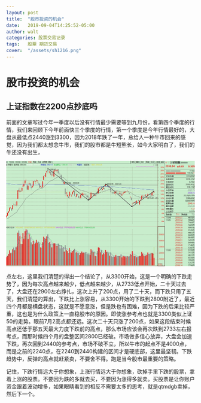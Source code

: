 ```yaml
---
layout: post
title:  "股市投资的机会"
date:   2019-09-04T14:25:52-05:00
author: walt
categories: 股票交易记录
tags:	股票 期货交易 
cover:  "/assets/sh1216.png"
---
```


#   股市投资的机会
## **上证指数在2200点抄底吗**
前面的文章写过今年一季度以后没有行情最少需要等到九月份，看第四个季度的行情，我们来回顾下今年前面快三个季度的行情，第一个季度是今年行情最好的，大盘从最低点2440涨到3300，因为2018年跌了一年，总给人一种牛市回来的感觉，因为我们都太想念牛市，我们的股市都是牛短熊长，如今大家明白了，我们的牛还没有出生，


<p>
<img    src="/assets/img/sz.JPG" alt="上证指数图">
<p/>

点左右，这里我们清楚的得出一个结论了，从3300开始，这是一个明确的下跌走势了，因为每次高点越来越少，低点越来越少，从2733低点开始，二十天过去了，大盘还在2900左右挣扎，这次上升了200点，用了二十天，而下跌只用了五天，我们清楚的算出，下跌比上涨容易，从3300开始的下跌到2800附近了，最近四个月都是横盘状态，这就是不愿意涨，但是跌也有困难，因为下跌的后果比较严重，这也是为什么政策上一直稳股市的原因。即使涨参考点也就是3300类似上证50的走势。眼前7月2高点都还远。这次二十天只涨了200点，如果这段结束时候高点还低于那五天最大力度下跌前的高点，那么市场应该会再次跌到2733左右报考点，而那时候四个月的盘整区间2800已经破。市场做多信心放弃，大盘会加速下跌，再次回到2440的参考点，市场不破不立，所以牛市的起点不是4000点，而是之前的2240点，在2240到2440构建的区间才是硬底部，这里最坚韧。下跌趋势中，反弹的高点就赶紧卖，不要舍不得。跑是当今股市最重要的策略。


记住，下跌行情远大于你想象，上涨行情远大于你想象，砍掉手里下跌的股票，拿着上涨的股票。不要因为跌的多就去买，不要因为涨得多就卖。买股票是让你账户资金跟着波动增多，如果眼睛看到的相反不需要太多的思考，就是qtmdgb卖掉，然后下一个。






